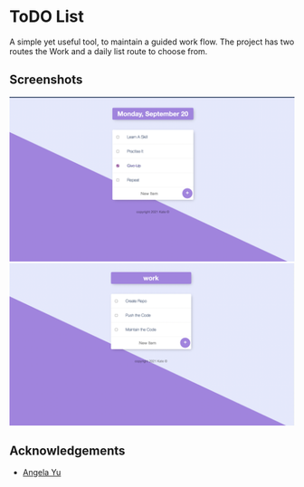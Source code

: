 
# ToDO List

A simple yet useful tool, to maintain a guided work flow. The project has two routes the Work and a daily list route to choose from.



  
## Screenshots

![To-Day list Screenshot](https://github.com/khyatigupta369/TodoLIst/blob/main/ScreenShots/Screenshot%202021-09-20%20at%2012.25.32%20AM.png)
![Work list Screenshot](https://github.com/khyatigupta369/TodoLIst/blob/main/ScreenShots/Screenshot%202021-09-20%20at%2012.26.27%20AM.png)

  
## Acknowledgements

 - [Angela Yu ](https://www.udemy.com/course/the-complete-web-development-bootcamp/)
